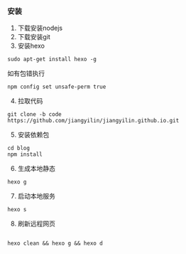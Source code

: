 ### 安装

1. 下载安装nodejs
2. 下载安装git
3. 安装hexo
```
sudo apt-get install hexo -g
```

如有包错执行
```
npm config set unsafe-perm true
```

4. 拉取代码
```
git clone -b code https://github.com/jiangyilin/jiangyilin.github.io.git
```

5. 安装依赖包
```
cd blog
npm install
```

6. 生成本地静态
```
hexo g
```

7. 启动本地服务
```
hexo s
```

8. 刷新远程网页
```

hexo clean && hexo g && hexo d
```


